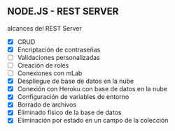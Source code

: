 ## NODE.JS - REST SERVER

alcances del REST Server

- [x] CRUD
- [x] Encriptación de contraseñas
- [ ] Validaciones personalizadas
- [ ] Creación de roles
- [ ] Conexiones con mLab
- [x] Despliegue de base de datos en la nube
- [x] Conexión con Heroku con base de datos en la nube
- [x] Configuración de variables de entorno
- [x] Borrado de archivos
- [x] Eliminado físico de la base de datos
- [x] Eliminación por estado en un campo de la colección
